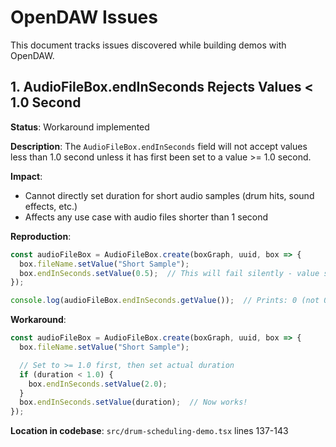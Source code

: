 # OpenDAW Issues

This document tracks issues discovered while building demos with OpenDAW.

## 1. AudioFileBox.endInSeconds Rejects Values < 1.0 Second

**Status**: Workaround implemented

**Description**:
The `AudioFileBox.endInSeconds` field will not accept values less than 1.0 second unless it has first been set to a value >= 1.0 second.

**Impact**:
- Cannot directly set duration for short audio samples (drum hits, sound effects, etc.)
- Affects any use case with audio files shorter than 1 second

**Reproduction**:
```typescript
const audioFileBox = AudioFileBox.create(boxGraph, uuid, box => {
  box.fileName.setValue("Short Sample");
  box.endInSeconds.setValue(0.5);  // This will fail silently - value stays at 0
});

console.log(audioFileBox.endInSeconds.getValue());  // Prints: 0 (not 0.5)
```

**Workaround**:
```typescript
const audioFileBox = AudioFileBox.create(boxGraph, uuid, box => {
  box.fileName.setValue("Short Sample");

  // Set to >= 1.0 first, then set actual duration
  if (duration < 1.0) {
    box.endInSeconds.setValue(2.0);
  }
  box.endInSeconds.setValue(duration);  // Now works!
});
```

**Location in codebase**:
`src/drum-scheduling-demo.tsx` lines 137-143
